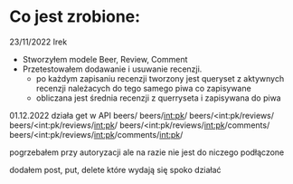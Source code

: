 # Co jest zrobione:

23/11/2022 Irek

* Stworzyłem modele Beer, Review, Comment
* Przetestowałem dodawanie i usuwanie recenzji.
    * po każdym zapisaniu recenzji tworzony jest queryset z aktywnych recenzji należacych do tego samego piwa co
      zapisywane
    * obliczana jest średnia recenzji z querryseta i zapisywana do piwa 


01.12.2022
działa get w API
beers/
beers/<int:pk>/
beers/<int:pk/reviews/
beers/<int:pk/reviews/<int:pk>/
beers/<int:pk/reviews/<int:pk>/comments/
beers/<int:pk/reviews/<int:pk>/comments/<int:pk>/

pogrzebałem przy autoryzacji ale na razie nie jest do niczego podłączone

dodałem post, put, delete które wydają się spoko działać
